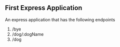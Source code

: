 ## First Express Application
An express application that has the following endpoints
1. /bye
2. /dog/:dogName
3. /dog